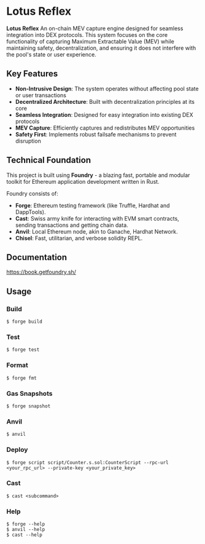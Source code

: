 # Lotus Reflex

**Lotus Reflex**
An on-chain MEV capture engine designed for seamless integration into DEX protocols.
This system focuses on the core functionality of capturing Maximum Extractable Value (MEV) while maintaining safety, decentralization, and ensuring it does not interfere with the pool's state or user experience.

## Key Features

- **Non-Intrusive Design**: The system operates without affecting pool state or user transactions
- **Decentralized Architecture**: Built with decentralization principles at its core
- **Seamless Integration**: Designed for easy integration into existing DEX protocols
- **MEV Capture**: Efficiently captures and redistributes MEV opportunities
- **Safety First**: Implements robust failsafe mechanisms to prevent disruption

## Technical Foundation

This project is built using **Foundry** - a blazing fast, portable and modular toolkit for Ethereum application development written in Rust.

Foundry consists of:

- **Forge**: Ethereum testing framework (like Truffle, Hardhat and DappTools).
- **Cast**: Swiss army knife for interacting with EVM smart contracts, sending transactions and getting chain data.
- **Anvil**: Local Ethereum node, akin to Ganache, Hardhat Network.
- **Chisel**: Fast, utilitarian, and verbose solidity REPL.

## Documentation

https://book.getfoundry.sh/

## Usage

### Build

```shell
$ forge build
```

### Test

```shell
$ forge test
```

### Format

```shell
$ forge fmt
```

### Gas Snapshots

```shell
$ forge snapshot
```

### Anvil

```shell
$ anvil
```

### Deploy

```shell
$ forge script script/Counter.s.sol:CounterScript --rpc-url <your_rpc_url> --private-key <your_private_key>
```

### Cast

```shell
$ cast <subcommand>
```

### Help

```shell
$ forge --help
$ anvil --help
$ cast --help
```

